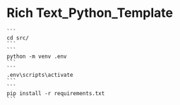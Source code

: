 # Rich Text_Python_Template
    ```
    cd src/
    ```
    ```
    python -m venv .env
    ```
    ```
    .env\scripts\activate
    ```
    ```
    pip install -r requirements.txt
    ```
